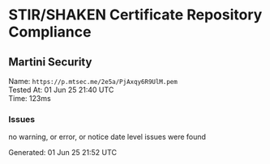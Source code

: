 # STIR/SHAKEN Certificate Repository Compliance

## Martini Security

Name: `https://p.mtsec.me/2e5a/PjAxqy6R9UlM.pem`\
Tested At: 01 Jun 25 21:40 UTC\
Time: 123ms

### Issues

no warning, or error, or notice date level issues were found

Generated: 01 Jun 25 21:52 UTC